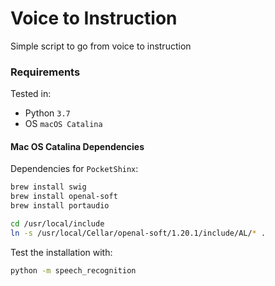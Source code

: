 # Voice to Instruction

Simple script to go from voice to instruction

### Requirements

Tested in:

* Python `3.7`
* OS `macOS Catalina`

#### Mac OS Catalina Dependencies

Dependencies for `PocketShinx`:

```sh
brew install swig
brew install openal-soft
brew install portaudio

cd /usr/local/include
ln -s /usr/local/Cellar/openal-soft/1.20.1/include/AL/* .
```

Test the installation with:

```sh
python -m speech_recognition
```

